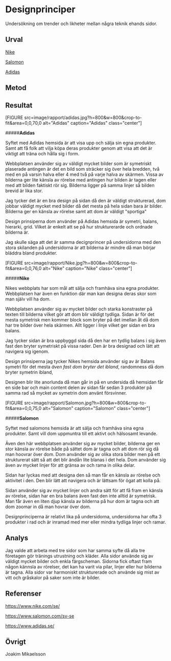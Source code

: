 Designprinciper
=============

Undersökning om trender och likheter mellan några teknik ehands sidor.

Urval
--------------
 

[Nike](https://www.nike.com/se/)  
  
[Salomon](https://www.salomon.com/sv-se)  
  
[Adidas](https://www.adidas.se/)  


Metod
---------------



Resultat
---------------
[FIGURE src=image/rapport/adidas.jpg?h=800&w=800&crop-to-fit&area=0,0,70,0 alt="Adidas" caption="Adidas" class="center"]

#####**Adidas**

Syftet med Adidas hemsida är att visa upp och sälja sin egna produkter. Samt att få folk att vilja köpa deras produkter genom att visa att det är viktigt att träna och hålla sig i form.

Webbplatsen använder sig av väldigt mycket bilder som är symetriskt plaserade antingen är det en bild som sträcker sig över hela bredden, två med en på varsin halva eller 4 med två på varje halva av skärmen. Vissa av bilderna ger lite känsla av rörelse med antingen hur bilden är tagen eller med att bilden faktiskt rör sig.
Bilderna ligger på samma linjer så bilden brevid är lika stor.

Jag tycker det är en bra design på sidan då den är väldigt strukturerad, dom jobbar väldigt mycket med bilder då det mesta på hela sidan bara är bilder. Bilderna ger en känsla av rörelse samt att dom är väldigt "sportiga" 

Design prinsiperna dom använder på Adidas hemsida är symetri, balans, hierarki, grid. Vilket är enkelt att se på hur strukturerarde och ordnade bilderna är.

Jag skulle säga att det är samma decignprincer på undersidorna med den stora skilanden på undersidorna är att bilderna är mindre då man börjar bläddra bland produkter.

[FIGURE src=image/rapport/Nike.jpg?h=800&w=800&crop-to-fit&area=0,0,76,0 alt="Nike" caption="Nike" class="center"]

#####**Nike**

Nikes webbplats har som mål att sälja och framhäva sina egna produkter. Webbplatsen har även en funktion där man kan designa deras skor som man själv vill ha dom.

Webbplatsen använder sig av mycket bilder och starka konstraster på texten till bilderna vilket gör att dom blir väldigt tydliga. Sidan är för det mesta symetrisk men kommer block som bryter på det imellan åt då dom har tre bilder över hela skärmen. Allt ligger i linje vilket ger sidan en bra balans.

Jag tycker sidan är bra uppbyggd sida då den har en tydlig balans i sig även fast den bryter symetriskt på vissa rader. Den är bra designad och lätt att navigera sig igenom.

Design prinsiperna jag tycker Nikes hemsida använder sig av är Balans symetri för det mesta *även fast dom bryter det ibland*, randomness då dom bryter symetrin ibland,

Designen blir lite anorlunda då man går in på en undersida då hemsidan får en side bar och main content delen av sidan får sedan 3 produkter på samma rad så mycket av symetrin dom använt försvinner.



[FIGURE src=image/rapport/Salomon.jpg?h=800&w=800&crop-to-fit&area=0,0,75,0 alt="Salomon" caption="Salomon" class="center"]

#####**Salomon**

Syftet med salomons hemsida är att sälja och framhäva sina egna produkter. Samt vill dom uppmuntra till ett aktivt och hälsosamt levande.

Även den här  webbplatsen använder sig av mycket bilder, bilderna ger en stor känsla av rörelse både på sättet dom är tagna och att dom rör sig då man hoovrar över dom. Dom använder sig av olika stora bilder men på ett strukturerat sätt så att det blir ändån lite blanas i det hela. Dom använder sig även av mycket linjer  för att gränsa av och rama in olika delar.

Sidan har lyckas med att designa den så man får en känsla av rörelse och aktivitet i den. Den blir lätt att navigera och är lättsam för ögat att kolla på.

Sidan använder sig av mycket linjer och andra sätt för att få fram en känsla av rörelse, sidan har en bra balans även fast den inte alltid är symetrisk. Man får även en liten djup känsla av bilderna på hur dom är tagna och att dom zoomar in då man hovrar över dom.


Designprinciperna är relativt lika på undersidorna, undersidorna har ofta 3 produkter i rad och är inramad med mer eller mindra tydliga linjer och ramar.


Analys
----------------

Jag valde att arbeta med tre sidor som har samma syfte då alla tre företagen gör tränings utrustning och kläder. 
Alla sidor använde sig av väldigt mycket bilder och enkla färgscheman. Sidorna fick oftast fram någon kännsla av rörelser, det kan ha varit via pilar, linjer eller hur bilderna är tagna. Alla sidor var harmoniskt strukturerade och använde sig mist av vitt och gråskalor på saker som inte är bilder.

Referenser
----------------

https://www.nike.com/se/  
  
https://www.salomon.com/sv-se  
  
https://www.adidas.se/  

Övrigt
----------------

Joakim Mikaelsson